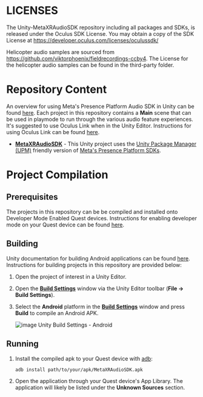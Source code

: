 # LICENSES

The Unity-MetaXRAudioSDK repository including all packages and SDKs, is released under the Oculus SDK License.  You may obtain a copy of the SDK License at https://developer.oculus.com/licenses/oculussdk/

Helicopter audio samples are sourced from https://github.com/viktorphoenix/fieldrecordings-ccby4.  The License for the helicopter audio samples can be found in the third-party folder.

# Repository Content

An overview for using Meta's Presence Platform Audio SDK in Unity can be found [here](https://developer.oculus.com/documentation/unity/meta-xr-audio-sdk-unity-req-setup/). Each project in this repository contains a **Main** scene that can be used in playmode to run through the various audio feature experiences. It's suggested to use Oculus Link when in the Unity Editor. Instructions for using Oculus Link can be found [here](https://developer.oculus.com/documentation/unity/unity-passthrough-over-link/).

* [**MetaXRAudioSDK**](./MetaXRAudioSDK/) - This Unity project uses the [Unity Package Manager (UPM)](https://docs.unity3d.com/Manual/Packages.html) friendly version of [Meta's Presence Platform SDKs](https://developers.facebook.com/blog/post/2023/04/25/presence-platform-overview/).

# Project Compilation

## Prerequisites
The projects in this repository can be be compiled and installed onto Developer Mode Enabled Quest devices. Instructions for enabling developer mode on your Quest device can be found [here](https://developer.oculus.com/documentation/native/android/mobile-device-setup/#enable-developer-mode).

## Building
Unity documentation for building Android applications can be found [here](https://docs.unity3d.com/Manual/android-BuildProcess.html). Instructions for building projects in this repository are provided below:

1. Open the project of interest in a Unity Editor.

1. Open the [**Build Settings**](https://docs.unity3d.com/Manual/BuildSettings.html) window via the Unity Editor toolbar (**File -> Build Settings**).

1. Select the **Android** platform in the [**Build Settings**](https://docs.unity3d.com/Manual/BuildSettings.html) window and press **Build** to compile an Android APK.

    ![image Unity Build Settings - Android](./Resources/UnityBuildSettingsAndroid.jpg)


## Running
1. Install the compiled apk to your Quest device with [adb](https://developer.android.com/tools/adb):
    ````
    adb install path/to/your/apk/MetaXRAudioSDK.apk
    ````

1. Open the application through your Quest device's App Library. The application will likely be listed under the **Unknown Sources** section.
